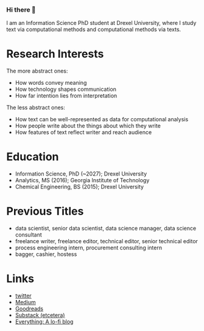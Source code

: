 ### Hi there 👋

I am an Information Science PhD student at Drexel University, where I study text via computational methods and computational methods via texts.

# Research Interests

The more abstract ones:

- How words convey meaning
- How technology shapes communication
- How far intention lies from interpretation

The less abstract ones:

- How text can be well-represented as data for computational analysis
- How people write about the things about which they write
- How features of text reflect writer and reach audience

# Education

- Information Science, PhD (~2027); Drexel University
- Analytics, MS (2016); Georgia Institute of Technology
- Chemical Engineering, BS (2015); Drexel University

# Previous Titles

- data scientist, senior data scientist, data science manager, data science consultant
- freelance writer, freelance editor, technical editor, senior technical editor
- process engineering intern, procurement consulting intern
- bagger, cashier, hostess

# Links

- [twitter](https://twitter.com/danielleboccell)
- [Medium](https://medium.com/@danielle-boccelli)
- [Goodreads](https://www.goodreads.com/danielleboccell)
- [Substack (etcetera)](https://danielleboccelli.substack.com/)
- [Everything: A lo-fi blog](https://docs.google.com/document/d/1YMcAJIGOY-Jf4RbQ_W1uLj_KXACkr7CL01t5V_QmRWw/edit?usp=sharing)
